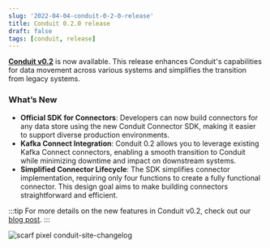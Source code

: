 ```yaml
---
slug: '2022-04-04-conduit-0-2-0-release'
title: Conduit 0.2.0 release
draft: false
tags: [conduit, release]
---
```


[**Conduit v0.2**](https://github.com/ConduitIO/conduit/releases/tag/v0.2.0) is now available. This release enhances Conduit's capabilities for data movement across various systems and simplifies the transition from legacy systems.

<!--truncate-->

### What’s New

- **Official SDK for Connectors**: Developers can now build connectors for any data store using the new Conduit Connector SDK, making it easier to support diverse production environments.
- **Kafka Connect Integration**: Conduit 0.2 allows you to leverage existing Kafka Connect connectors, enabling a smooth transition to Conduit while minimizing downtime and impact on downstream systems.
-  **Simplified Connector Lifecycle**: The SDK simplifies connector implementation, requiring only four functions to create a fully functional connector. This design goal aims to make building connectors straightforward and efficient.

:::tip
For more details on the new features in Conduit v0.2, check out our [blog post](https://meroxa.com/blog/conduit-0.2-making-connectors-a-reality/).
:::

![scarf pixel conduit-site-changelog](https://static.scarf.sh/a.png?x-pxid=b43cda70-9a98-4938-8857-471cc05e99c5)